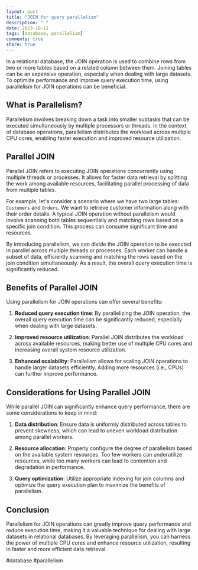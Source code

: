 ```yaml
---
layout: post
title: "JOIN for query parallelism"
description: " "
date: 2023-10-11
tags: [database, parallelism]
comments: true
share: true
---
```

In a relational database, the JOIN operation is used to combine rows from two or more tables based on a related column between them. Joining tables can be an expensive operation, especially when dealing with large datasets. To optimize performance and improve query execution time, using parallelism for JOIN operations can be beneficial.

## What is Parallelism?
Parallelism involves breaking down a task into smaller subtasks that can be executed simultaneously by multiple processors or threads. In the context of database operations, parallelism distributes the workload across multiple CPU cores, enabling faster execution and improved resource utilization.

## Parallel JOIN
Parallel JOIN refers to executing JOIN operations concurrently using multiple threads or processes. It allows for faster data retrieval by splitting the work among available resources, facilitating parallel processing of data from multiple tables.

For example, let's consider a scenario where we have two large tables: `Customers` and `Orders`. We want to retrieve customer information along with their order details. A typical JOIN operation without parallelism would involve scanning both tables sequentially and matching rows based on a specific join condition. This process can consume significant time and resources.

By introducing parallelism, we can divide the JOIN operation to be executed in parallel across multiple threads or processes. Each worker can handle a subset of data, efficiently scanning and matching the rows based on the join condition simultaneously. As a result, the overall query execution time is significantly reduced.

## Benefits of Parallel JOIN
Using parallelism for JOIN operations can offer several benefits:

1. **Reduced query execution time**: By parallelizing the JOIN operation, the overall query execution time can be significantly reduced, especially when dealing with large datasets.

2. **Improved resource utilization**: Parallel JOIN distributes the workload across available resources, making better use of multiple CPU cores and increasing overall system resource utilization.

3. **Enhanced scalability**: Parallelism allows for scaling JOIN operations to handle larger datasets efficiently. Adding more resources (i.e., CPUs) can further improve performance.

## Considerations for Using Parallel JOIN
While parallel JOIN can significantly enhance query performance, there are some considerations to keep in mind:

1. **Data distribution**: Ensure data is uniformly distributed across tables to prevent skewness, which can lead to uneven workload distribution among parallel workers.

2. **Resource allocation**: Properly configure the degree of parallelism based on the available system resources. Too few workers can underutilize resources, while too many workers can lead to contention and degradation in performance.

3. **Query optimization**: Utilize appropriate indexing for join columns and optimize the query execution plan to maximize the benefits of parallelism.

## Conclusion
Parallelism for JOIN operations can greatly improve query performance and reduce execution time, making it a valuable technique for dealing with large datasets in relational databases. By leveraging parallelism, you can harness the power of multiple CPU cores and enhance resource utilization, resulting in faster and more efficient data retrieval.

#database #parallelism